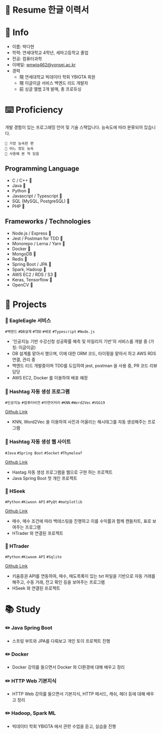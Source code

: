 # 📄 Resume 한글 이력서

# 🔎 Info

- 이름: 박다현
- 학력: 연세대학교 4학년, 세마고등학교 졸업
- 전공: 컴퓨터과학
- 이메일: wnwjq462@yonsei.ac.kr
- 경력
    - 現 연세대학교 빅데이터 학회 YBIGTA 회원
    - 現 이글이글 서비스 백엔드 리드 개발자
    - 前 싱글 앨범 2개 발매, 총 프로듀싱

# ⌨️ Proficiency

개발 경험이 있는 프로그래밍 언어 및 기술 스택입니다. 능숙도에 따라 분류되어 있습니다.

```
🥇 가장 능숙한 편
🥈 어느 정도 능숙
🥉 사용해 본 적 있음
```

## Programming Language

- C / C++ 🥇
- Java 🥈
- Python 🥇
- Javascript / Typescript 🥇
- SQL (MySQL, PostgreSQL) 🥈
- PHP 🥉

## Frameworks / Technologies

- Node.js / Express 🥇
- Jest / Postman for TDD 🥈
- Monorepo / Lerna / Yarn 🥈
- Docker 🥉
- MongoDB 🥈
- Redis 🥈
- Spring Boot / JPA 🥈
- Spark, Hadoop 🥉
- AWS EC2 / RDS / S3 🥈
- Keras, Tensorflow 🥈
- OpenCV 🥉

# 📂 Projects

### 📑 EagleEagle 서비스

`#백엔드` `#DB설계` `#TDD` `#배포` `#Typescript` `#Node.js`

- '인공지능 기반 수강신청 성공확률 예측 및 마일리지 기반'의 서비스를 개발 중 (가칭: 이글이글)
- DB 설계를 맡아서 했으며, 이에 대한 ORM 코드, 타이핑을 맡아서 하고 AWS RDS 연결, 관리 중
- 백엔드 리드 개발중이며 TDD를 도입하여 jest, postman 을 사용 중,  PR 코드 리뷰 담당
- AWS EC2, Docker 를 이용하여 배포 예정

### 📑 Hashtag 자동 생성 프로그램

`#인공지능` `#컴퓨터비전` `#자연어처리` `#KNN` `#Word2Vec` `#VGG19` 

[Github Link](https://github.com/wnwjq462/Instagram-hashtag-generator)

- KNN, Word2Vec 을 이용하여 사진과 어울리는 해시태그를 자동 생성해주는 프로그램

### 📑 Hashtag 자동 생성 웹 사이트

`#Java` `#Spring Boot` `#Socket` `#Thymeleaf`

[Github Link](https://github.com/wnwjq462/Hashtag-Generating-Web)

- Hastag 자동 생성 프로그램을 웹으로 구현 하는 프로젝트
- Java Spring Boot 첫 개인 프로젝트

### 📑 HSeek

`#Python` `#Kiwoon API` `#PyQt` `#matplotlib`

[Github Link](https://github.com/wnwjq462/HSeek)

- 매수, 매수 조건에 따라 백테스팅을 진행하고 이를 수익률과 함께 캔들차트, 표로 보여주는 프로그램
- HTrader 와 연결된 프로젝트

### 📑 HTrader

`#Python` `#Kiwoom API` `#Sqlite`

[Github Link](https://github.com/wnwjq462/HTrader)

- 키움증권 API를 연동하여, 매수, 매도목록이 있는 txt 파일을 기반으로 자동 거래를 해주고, 수동 거래, 잔고 확인 등을 보여주는 프로그램
- HSeek 와 연결된 프로젝트

# 📚 Study

### ✏️ Java Spring Boot

- 스프링 부트와 JPA를 다뤄보고 개인 토이 프로젝트 진행

### ✏️ Docker

- Docker 강의를 들으면서 Docker 와 CI환경에 대해 배우고 정리

### ✏️ HTTP Web 기본지식

- HTTP Web 강의를 들으면서 기본지식, HTTP 메서드, 캐쉬, 헤더 등에 대해 배우고 정리

### ✏️ Hadoop, Spark ML

- 빅데이터 학회 YBIGTA 에서 관련 수업을 듣고, 실습을 진행